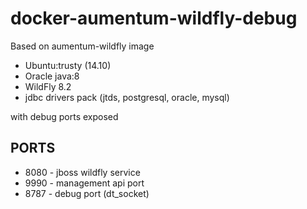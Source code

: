 # docker-aumentum-wildfly-debug
Based on aumentum-wildfly image
* Ubuntu:trusty (14.10)
* Oracle java:8
* WildFly 8.2
* jdbc drivers pack (jtds, postgresql, oracle, mysql)

with debug ports exposed

## PORTS
* 8080 - jboss wildfly service
* 9990 - management api port
* 8787 - debug port (dt_socket)
